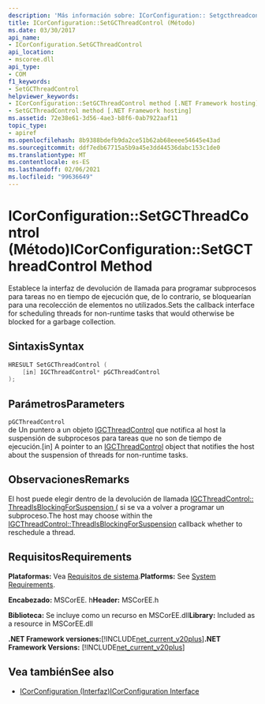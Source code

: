 ```yaml
---
description: 'Más información sobre: ICorConfiguration:: Setgcthreadcontrol ((método)'
title: ICorConfiguration::SetGCThreadControl (Método)
ms.date: 03/30/2017
api_name:
- ICorConfiguration.SetGCThreadControl
api_location:
- mscoree.dll
api_type:
- COM
f1_keywords:
- SetGCThreadControl
helpviewer_keywords:
- ICorConfiguration::SetGCThreadControl method [.NET Framework hosting]
- SetGCThreadControl method [.NET Framework hosting]
ms.assetid: 72e38e61-3d56-4ae3-b8f6-0ab7922aaf11
topic_type:
- apiref
ms.openlocfilehash: 8b9388bdefb9da2ce51b62ab68eeee54645e43ad
ms.sourcegitcommit: ddf7edb67715a5b9a45e3dd44536dabc153c1de0
ms.translationtype: MT
ms.contentlocale: es-ES
ms.lasthandoff: 02/06/2021
ms.locfileid: "99636649"
---
```

# <a name="icorconfigurationsetgcthreadcontrol-method"></a><span data-ttu-id="72804-103">ICorConfiguration::SetGCThreadControl (Método)</span><span class="sxs-lookup"><span data-stu-id="72804-103">ICorConfiguration::SetGCThreadControl Method</span></span>

<span data-ttu-id="72804-104">Establece la interfaz de devolución de llamada para programar subprocesos para tareas no en tiempo de ejecución que, de lo contrario, se bloquearían para una recolección de elementos no utilizados.</span><span class="sxs-lookup"><span data-stu-id="72804-104">Sets the callback interface for scheduling threads for non-runtime tasks that would otherwise be blocked for a garbage collection.</span></span>  
  
## <a name="syntax"></a><span data-ttu-id="72804-105">Sintaxis</span><span class="sxs-lookup"><span data-stu-id="72804-105">Syntax</span></span>  
  
```cpp  
HRESULT SetGCThreadControl (  
    [in] IGCThreadControl* pGCThreadControl  
);  
```  
  
## <a name="parameters"></a><span data-ttu-id="72804-106">Parámetros</span><span class="sxs-lookup"><span data-stu-id="72804-106">Parameters</span></span>  

 `pGCThreadControl`  
 <span data-ttu-id="72804-107">de Un puntero a un objeto [IGCThreadControl](igcthreadcontrol-interface.md) que notifica al host la suspensión de subprocesos para tareas que no son de tiempo de ejecución.</span><span class="sxs-lookup"><span data-stu-id="72804-107">[in] A pointer to an [IGCThreadControl](igcthreadcontrol-interface.md) object that notifies the host about the suspension of threads for non-runtime tasks.</span></span>  
  
## <a name="remarks"></a><span data-ttu-id="72804-108">Observaciones</span><span class="sxs-lookup"><span data-stu-id="72804-108">Remarks</span></span>  

 <span data-ttu-id="72804-109">El host puede elegir dentro de la devolución de llamada [IGCThreadControl:: ThreadIsBlockingForSuspension (](igcthreadcontrol-threadisblockingforsuspension-method.md) si se va a volver a programar un subproceso.</span><span class="sxs-lookup"><span data-stu-id="72804-109">The host may choose within the [IGCThreadControl::ThreadIsBlockingForSuspension](igcthreadcontrol-threadisblockingforsuspension-method.md) callback whether to reschedule a thread.</span></span>  
  
## <a name="requirements"></a><span data-ttu-id="72804-110">Requisitos</span><span class="sxs-lookup"><span data-stu-id="72804-110">Requirements</span></span>  

 <span data-ttu-id="72804-111">**Plataformas:** Vea [Requisitos de sistema](../../get-started/system-requirements.md).</span><span class="sxs-lookup"><span data-stu-id="72804-111">**Platforms:** See [System Requirements](../../get-started/system-requirements.md).</span></span>  
  
 <span data-ttu-id="72804-112">**Encabezado:** MSCorEE. h</span><span class="sxs-lookup"><span data-stu-id="72804-112">**Header:** MSCorEE.h</span></span>  
  
 <span data-ttu-id="72804-113">**Biblioteca:** Se incluye como un recurso en MSCorEE.dll</span><span class="sxs-lookup"><span data-stu-id="72804-113">**Library:** Included as a resource in MSCorEE.dll</span></span>  
  
 <span data-ttu-id="72804-114">**.NET Framework versiones:**[!INCLUDE[net_current_v20plus](../../../../includes/net-current-v20plus-md.md)]</span><span class="sxs-lookup"><span data-stu-id="72804-114">**.NET Framework Versions:** [!INCLUDE[net_current_v20plus](../../../../includes/net-current-v20plus-md.md)]</span></span>  
  
## <a name="see-also"></a><span data-ttu-id="72804-115">Vea también</span><span class="sxs-lookup"><span data-stu-id="72804-115">See also</span></span>

- [<span data-ttu-id="72804-116">ICorConfiguration (Interfaz)</span><span class="sxs-lookup"><span data-stu-id="72804-116">ICorConfiguration Interface</span></span>](icorconfiguration-interface.md)
